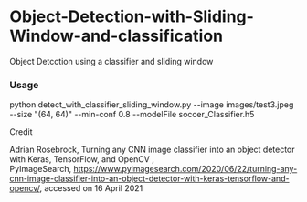# Object-Detection-with-Sliding-Window-and-classification
Object Detcction using a classifier and sliding window

<h3>Usage</h3>

python detect_with_classifier_sliding_window.py --image images/test3.jpeg --size "(64, 64)"   --min-conf 0.8  --modelFile  soccer_Classifier.h5

Credit

Adrian Rosebrock, Turning any CNN image classifier into an object detector with Keras, TensorFlow, and OpenCV , PyImageSearch, https://www.pyimagesearch.com/2020/06/22/turning-any-cnn-image-classifier-into-an-object-detector-with-keras-tensorflow-and-opencv/, accessed on 16 April 2021



